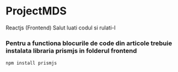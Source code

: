 # ProjectMDS
Reactjs (Frontend) 
Salut luati codul si rulati-l

### Pentru a functiona blocurile de code din articole trebuie instalata libraria prismjs in folderul frontend
```
npm install prismjs
```
